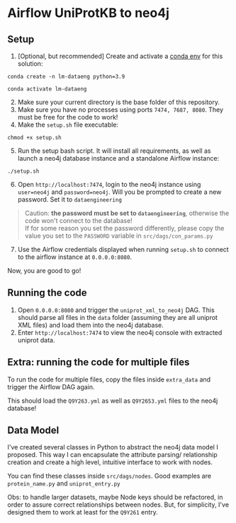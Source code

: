 # Airflow UniProtKB to neo4j

## Setup

1. [Optional, but recommended] Create and activate a [conda env](https://conda.io/projects/conda/en/latest/user-guide/tasks/manage-environments.html) for this solution:

```conda create -n lm-dataeng python=3.9```

```conda activate lm-dataeng```

2. Make sure your current directory is the base folder of this repository.
3. Make sure you have no processes using ports `7474, 7687, 8080`. They must be free for the code to work!
4. Make the `setup.sh` file executable:

```chmod +x setup.sh```

5. Run the setup bash script. It will install all requirements, as well as launch a neo4j database instance and a standalone Airflow instance:

```./setup.sh```

6. Open `http://localhost:7474`, login to the neo4j instance using `user=neo4j` and `password=neo4j`. Will you be prompted to create a new password. Set it to `dataengineering`

> Caution: **the password must be set to `dataengineering`**, otherwise the code won't connect to the database! <br>
> If for some reason you set the password differently, please copy the value you set to the `PASSWORD` variable in `src/dags/con_params.py`

7. Use the Airflow credentials displayed when running `setup.sh` to connect to the airflow instance at `0.0.0.0:8080`.

Now, you are good to go!

## Running the code
1. Open `0.0.0.0:8080` and trigger the `uniprot_xml_to_neo4j` DAG. This should parse all files in the `data` folder (assuming they are all uniprot XML files) and load them into the neo4j database.
2. Enter `http://localhost:7474` to view the neo4j console with extracted uniprot data.

## Extra: running the code for multiple files

To run the code for multiple files, copy the files inside `extra_data` and trigger the Airflow DAG again.

This should load the `Q9Y263.yml` as well as `Q9Y2653.yml` files to the neo4j database!

## Data Model

I've created several classes in Python to abstract the neo4j data model I proposed. This way I can encapsulate the attribute parsing/ relationship creation and create a high level, intuitive interface to work with nodes.

You can find these classes inside `src/dags/nodes`. Good examples are `protein_name.py` and `uniprot_entry.py`

Obs: to handle larger datasets, maybe Node keys should be refactored, in order to assure correct relationships between nodes. But, for simplicity, I've designed them to work at least for the `Q9Y261` entry. 
